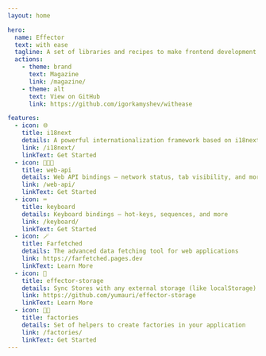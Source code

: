 ```yaml
---
layout: home

hero:
  name: Effector
  text: with ease
  tagline: A set of libraries and recipes to make frontend development easier thanks to Effector
  actions:
    - theme: brand
      text: Magazine
      link: /magazine/
    - theme: alt
      text: View on GitHub
      link: https://github.com/igorkamyshev/withease

features:
  - icon: 🌐
    title: i18next
    details: A powerful internationalization framework based on i18next
    link: /i18next/
    linkText: Get Started
  - icon: 👩🏽‍💻
    title: web-api
    details: Web API bindings — network status, tab visibility, and more
    link: /web-api/
    linkText: Get Started
  - icon: ⌨️
    title: keyboard
    details: Keyboard bindings — hot-keys, sequences, and more
    link: /keyboard/
    linkText: Get Started
  - icon: 🪄
    title: Farfetched
    details: The advanced data fetching tool for web applications
    link: https://farfetched.pages.dev
    linkText: Learn More
  - icon: 🫙
    title: effector-storage
    details: Sync Stores with any external storage (like localStorage)
    link: https://github.com/yumauri/effector-storage
    linkText: Learn More
  - icon: 👩‍🏭
    title: factories
    details: Set of helpers to create factories in your application
    link: /factories/
    linkText: Get Started
---
```


